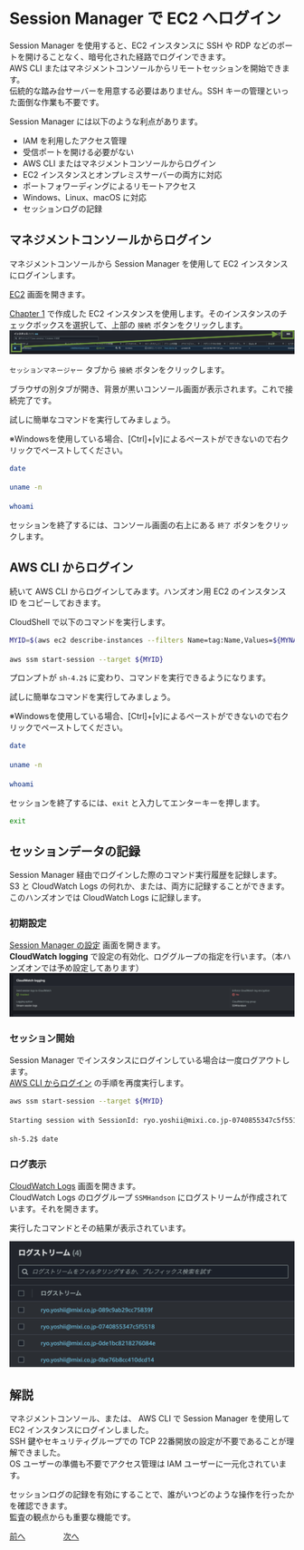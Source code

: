 # Session Manager で EC2 へログイン

Session Manager を使用すると、EC2 インスタンスに SSH や RDP などのポートを開けることなく、暗号化された経路でログインできます。  
AWS CLI またはマネジメントコンソールからリモートセッションを開始できます。  
伝統的な踏み台サーバーを用意する必要はありません。SSH キーの管理といった面倒な作業も不要です。    

Session Manager には以下のような利点があります。  

- IAM を利用したアクセス管理
- 受信ポートを開ける必要がない
- AWS CLI またはマネジメントコンソールからログイン
- EC2 インスタンスとオンプレミスサーバーの両方に対応
- ポートフォワーディングによるリモートアクセス
- Windows、Linux、macOS に対応
- セッションログの記録

## マネジメントコンソールからログイン

マネジメントコンソールから Session Manager を使用して EC2 インスタンスにログインします。  

[EC2](https://us-west-2.console.aws.amazon.com/ec2/home#Instances:) 画面を開きます。  

[Chapter 1](./chapter01.md) で作成した EC2 インスタンスを使用します。そのインスタンスのチェックボックスを選択して、上部の `接続` ボタンをクリックします。  
![img](./img/chap02_ec2.png)  
  
`セッションマネージャー` タブから `接続` ボタンをクリックします。  

ブラウザの別タブが開き、背景が黒いコンソール画面が表示されます。これで接続完了です。  

試しに簡単なコマンドを実行してみましょう。  

※Windowsを使用している場合、[Ctrl]+[v]によるペーストができないので右クリックでペーストしてください。

```bash
date

uname -n

whoami
```

セッションを終了するには、コンソール画面の右上にある `終了` ボタンをクリックします。  


## AWS CLI からログイン

続いて AWS CLI からログインしてみます。ハンズオン用 EC2 のインスタンス ID をコピーしておきます。  

CloudShell で以下のコマンドを実行します。  

```bash
MYID=$(aws ec2 describe-instances --filters Name=tag:Name,Values=${MYNAME}_SSMHandson --query 'Reservations[].Instances[].InstanceId' --output text)

aws ssm start-session --target ${MYID}
```

プロンプトが `sh-4.2$` に変わり、コマンドを実行できるようになります。  

試しに簡単なコマンドを実行してみましょう。  

※Windowsを使用している場合、[Ctrl]+[v]によるペーストができないので右クリックでペーストしてください。

```bash
date

uname -n

whoami
```

セッションを終了するには、`exit` と入力してエンターキーを押します。  

```bash
exit
```

## セッションデータの記録

Session Manager 経由でログインした際のコマンド実行履歴を記録します。  
S3 と CloudWatch Logs の何れか、または、両方に記録することができます。このハンズオンでは CloudWatch Logs に記録します。  

### 初期設定

[Session Manager の設定](https://ap-northeast-1.console.aws.amazon.com/systems-manager/session-manager/preferences?region=ap-northeast-1) 画面を開きます。  
**CloudWatch logging** で設定の有効化、ロググループの指定を行います。（本ハンズオンでは予め設定してあります）
![alt text](./img/chap02_ssm_setting.png)


### セッション開始

Session Manager でインスタンスにログインしている場合は一度ログアウトします。  
[AWS CLI からログイン](#AWS-CLI-からログイン) の手順を再度実行します。  

```bash
aws ssm start-session --target ${MYID}

Starting session with SessionId: ryo.yoshii@mixi.co.jp-0740855347c5f5518  # ここの SessionId がログストリーム名になります

sh-5.2$ date
```

### ログ表示

[CloudWatch Logs](https://us-west-2.console.aws.amazon.com/cloudwatch/home?region=ap-northeast-1#logsV2:log-groups/log-group/SSMHandson) 画面を開きます。  
CloudWatch Logs のロググループ `SSMHandson` にログストリームが作成されています。それを開きます。  

実行したコマンドとその結果が表示されています。  

![alt text](./img/chap02_cw_logstreams.png)


## 解説

マネジメントコンソール、または、 AWS CLI で Session Manager を使用して EC2 インスタンスにログインしました。  
SSH 鍵やセキュリティグループでの TCP 22番開放の設定が不要であることが理解できました。  
OS ユーザーの準備も不要でアクセス管理は IAM ユーザーに一元化されています。  

セッションログの記録を有効にすることで、誰がいつどのような操作を行ったかを確認できます。  
監査の観点からも重要な機能です。  

 [前へ](./chapter01.md) &nbsp; &nbsp; &nbsp; &nbsp; &nbsp; &nbsp; &nbsp; &nbsp; [次へ](./chapter03.md) 
